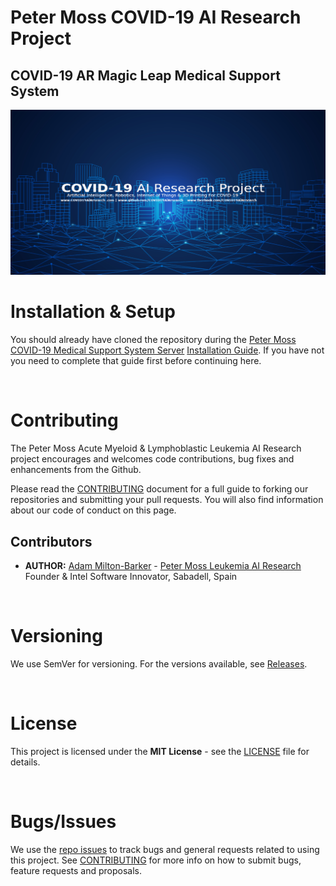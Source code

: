 # Peter Moss COVID-19 AI Research Project

## COVID-19 AR Magic Leap Medical Support System

[![GeniSysAI Server](../../Media/Images/covid-19-ai-research.png)](https://github.com/COVID-19-AI-Research-Project/COVID19-AR-Magic-Leap-Medical-Support-System)

# Installation & Setup
You should already have cloned the repository during the [Peter Moss COVID-19 Medical Support System Server](https://github.com/COVID-19-AI-Research-Project/COVID19-Medical-Support-System-Server "Peter Moss COVID-19 Medical Support System Server") [Installation Guide](https://github.com/COVID-19-AI-Research-Project/COVID19-Medical-Support-System-Server/blob/master/Documentation/Installation/Installation.md "Installation Guide"). If you have not you need to  complete that guide first before continuing here.

&nbsp;

# Contributing

The Peter Moss Acute Myeloid & Lymphoblastic Leukemia AI Research project encourages and welcomes code contributions, bug fixes and enhancements from the Github.

Please read the [CONTRIBUTING](https://github.com/COVID-19-AI-Research-Project/COVID19-AR-Magic-Leap-Medical-Support-System/blob/master/CONTRIBUTING.md "CONTRIBUTING") document for a full guide to forking our repositories and submitting your pull requests. You will also find information about our code of conduct on this page.

## Contributors

- **AUTHOR:** [Adam Milton-Barker](https://www.leukemiaresearchassociation.ai/team/adam-milton-barker "Adam Milton-Barker") - [Peter Moss Leukemia AI Research](https://www.leukemiaresearchassociation.ai "Peter Moss Leukemia AI Research") Founder & Intel Software Innovator, Sabadell, Spain

&nbsp;

# Versioning

We use SemVer for versioning. For the versions available, see [Releases](https://github.com/COVID-19-AI-Research-Project/COVID19-AR-Magic-Leap-Medical-Support-System/releases "Releases").

&nbsp;

# License

This project is licensed under the **MIT License** - see the [LICENSE](https://github.com/COVID-19-AI-Research-Project/COVID19-AR-Magic-Leap-Medical-Support-System/blob/master/LICENSE "LICENSE") file for details.

&nbsp;

# Bugs/Issues

We use the [repo issues](https://github.com/COVID-19-AI-Research-Project/COVID19-AR-Magic-Leap-Medical-Support-System/issues "repo issues") to track bugs and general requests related to using this project. See [CONTRIBUTING](https://github.com/COVID-19-AI-Research-Project/COVID19-AR-Magic-Leap-Medical-Support-System/blob/master/CONTRIBUTING.md "CONTRIBUTING") for more info on how to submit bugs, feature requests and proposals.